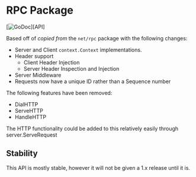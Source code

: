 # RPC Package

[![GoDoc](https://pkg.go.dev/badge/github.com/renevo/rpc)][API]

Based off of *copied from* the `net/rpc` package with the following changes:

* Server and Client `context.Context` implementations.
* Header support
  * Client Header Injection
  * Server Header Inspection and Injection
* Server Middleware
* Requests now have a unique ID rather than a Sequence number

The following features have been removed:

* DialHTTP
* ServeHTTP
* HandleHTTP

The HTTP functionality could be added to this relatively easily through server.ServeRequest

## Stability

This API is mostly stable, however it will not be given a 1.x release until it is.
